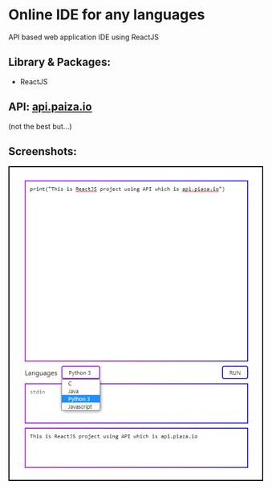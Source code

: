 # Online IDE for any languages
API based web application IDE using ReactJS

## Library & Packages:
- ReactJS

## API: [api.paiza.io](http://api.paiza.io/docs/swagger/#!/runners/Runners_create)
(not the best but...)

## Screenshots:
<p align="center">
	<kbd>
		<img src="https://github.com/mshahanwaz/online-ide/blob/master/screenshot/1.png" width=600px style="border: 2px solid black;">
	</kbd>
  </p>
